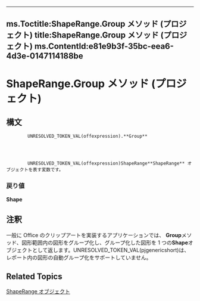 
---
ms.Toctitle:ShapeRange.Group メソッド (プロジェクト)
title:ShapeRange.Group メソッド (プロジェクト)
ms.ContentId:e81e9b3f-35bc-eea6-4d3e-0147114188be
---
# ShapeRange.Group メソッド (プロジェクト)





## 構文

            UNRESOLVED_TOKEN_VAL(offexpression).**Group**




            UNRESOLVED_TOKEN_VAL(offexpression)ShapeRange**ShapeRange** オブジェクトを表す変数です。

### 戻り値
**Shape**





## 注釈
一般に Office のクリップアートを実装するアプリケーションでは、 **Group**メソッド、図形範囲内の図形をグループ化し、グループ化した図形を 1 つの**Shape**オブジェクトとして返します。UNRESOLVED_TOKEN_VAL(pjgenericshort)は、レポート内の図形の自動グループ化をサポートしていません。



## Related Topics

[ShapeRange オブジェクト](315031aa-4b8c-424b-26e7-ce15897beb05.md)





